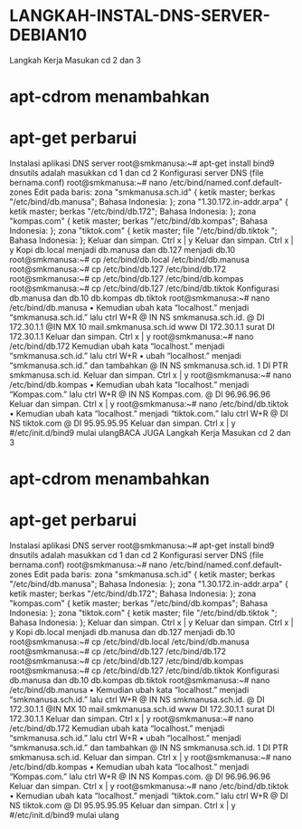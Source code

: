 # LANGKAH-INSTAL-DNS-SERVER-DEBIAN10
Langkah Kerja
Masukan cd 2 dan 3
# apt-cdrom menambahkan
# apt-get perbarui
Instalasi aplikasi DNS server
root@smkmanusa:~# apt-get install bind9 dnsutils
adalah masukkan cd 1 dan cd 2
Konfigurasi server DNS (file bernama.conf)
root@smkmanusa:~# nano /etc/bind/named.conf.default-zones
Edit pada baris:
zona "smkmanusa.sch.id" {
ketik master;
berkas "/etc/bind/db.manusa";
Bahasa Indonesia: };
zona "1.30.172.in-addr.arpa" {
ketik master;
berkas "/etc/bind/db.172";
Bahasa Indonesia: };
zona "kompas.com" {
ketik master;
berkas "/etc/bind/db.kompas";
Bahasa Indonesia: };
zona "tiktok.com" {
ketik master;
file "/etc/bind/db.tiktok ";
Bahasa Indonesia: };
Keluar dan simpan. Ctrl x | y
Keluar dan simpan. Ctrl x | y
Kopi db.local menjadi db.manusa dan db.127 menjadi db.10
root@smkmanusa:~# cp /etc/bind/db.local /etc/bind/db.manusa
root@smkmanusa:~# cp /etc/bind/db.127 /etc/bind/db.172
root@smkmanusa:~# cp /etc/bind/db.127 /etc/bind/db.kompas
root@smkmanusa:~# cp /etc/bind/db.127 /etc/bind/db.tiktok
Konfigurasi db.manusa dan db.10 db.kompas db.tiktok
root@smkmanusa:~# nano /etc/bind/db.manusa
• Kemudian ubah kata “localhost.” menjadi “smkmanusa.sch.id.” lalu ctrl W+R
@ IN NS smkmanusa.sch.id.
@ DI 172.30.1.1
@IN MX 10 mail.smkmanusa.sch.id
www DI 172.30.1.1
surat DI 172.30.1.1
Keluar dan simpan. Ctrl x | y
root@smkmanusa:~# nano /etc/bind/db.172
Kemudian ubah kata “localhost.” menjadi “smkmanusa.sch.id.” lalu ctrl W+R
• ubah “localhost.” menjadi “smkmanusa.sch.id.” dan tambahkan
@ IN NS smkmanusa.sch.id.
1 DI PTR smkmanusa.sch.id.
Keluar dan simpan. Ctrl x | y
root@smkmanusa:~# nano /etc/bind/db.kompas
• Kemudian ubah kata “localhost.” menjadi “Kompas.com.” lalu ctrl W+R
@ IN NS Kompas.com.
@ DI 96.96.96.96
Keluar dan simpan. Ctrl x | y
root@smkmanusa:~# nano /etc/bind/db.tiktok
• Kemudian ubah kata “localhost.” menjadi “tiktok.com.” lalu ctrl W+R
@ DI NS tiktok.com
@ DI 95.95.95.95
Keluar dan simpan. Ctrl x | y
#/etc/init.d/bind9 mulai ulangBACA JUGA
Langkah Kerja
Masukan cd 2 dan 3
# apt-cdrom menambahkan
# apt-get perbarui
Instalasi aplikasi DNS server
root@smkmanusa:~# apt-get install bind9 dnsutils
adalah masukkan cd 1 dan cd 2
Konfigurasi server DNS (file bernama.conf)
root@smkmanusa:~# nano /etc/bind/named.conf.default-zones
Edit pada baris:
zona "smkmanusa.sch.id" {
ketik master;
berkas "/etc/bind/db.manusa";
Bahasa Indonesia: };
zona "1.30.172.in-addr.arpa" {
ketik master;
berkas "/etc/bind/db.172";
Bahasa Indonesia: };
zona "kompas.com" {
ketik master;
berkas "/etc/bind/db.kompas";
Bahasa Indonesia: };
zona "tiktok.com" {
ketik master;
file "/etc/bind/db.tiktok ";
Bahasa Indonesia: };
Keluar dan simpan. Ctrl x | y
Keluar dan simpan. Ctrl x | y
Kopi db.local menjadi db.manusa dan db.127 menjadi db.10
root@smkmanusa:~# cp /etc/bind/db.local /etc/bind/db.manusa
root@smkmanusa:~# cp /etc/bind/db.127 /etc/bind/db.172
root@smkmanusa:~# cp /etc/bind/db.127 /etc/bind/db.kompas
root@smkmanusa:~# cp /etc/bind/db.127 /etc/bind/db.tiktok
Konfigurasi db.manusa dan db.10 db.kompas db.tiktok
root@smkmanusa:~# nano /etc/bind/db.manusa
• Kemudian ubah kata “localhost.” menjadi “smkmanusa.sch.id.” lalu ctrl W+R
@ IN NS smkmanusa.sch.id.
@ DI 172.30.1.1
@IN MX 10 mail.smkmanusa.sch.id
www DI 172.30.1.1
surat DI 172.30.1.1
Keluar dan simpan. Ctrl x | y
root@smkmanusa:~# nano /etc/bind/db.172
Kemudian ubah kata “localhost.” menjadi “smkmanusa.sch.id.” lalu ctrl W+R
• ubah “localhost.” menjadi “smkmanusa.sch.id.” dan tambahkan
@ IN NS smkmanusa.sch.id.
1 DI PTR smkmanusa.sch.id.
Keluar dan simpan. Ctrl x | y
root@smkmanusa:~# nano /etc/bind/db.kompas
• Kemudian ubah kata “localhost.” menjadi “Kompas.com.” lalu ctrl W+R
@ IN NS Kompas.com.
@ DI 96.96.96.96
Keluar dan simpan. Ctrl x | y
root@smkmanusa:~# nano /etc/bind/db.tiktok
• Kemudian ubah kata “localhost.” menjadi “tiktok.com.” lalu ctrl W+R
@ DI NS tiktok.com
@ DI 95.95.95.95
Keluar dan simpan. Ctrl x | y
#/etc/init.d/bind9 mulai ulang
